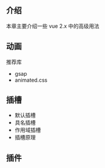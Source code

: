 ## 介绍

本章主要介绍一些 vue 2.x 中的高级用法

## 动画

推荐库

- gsap
- animated.css

## 插槽

- 默认插槽
- 具名插槽
- 作用域插槽
- 插槽原理

## 插件
